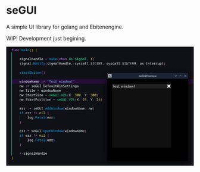 # seGUI

A simple UI library for golang and Ebitenengine.

WIP! Development just begining.

![Screenshot of some basic code and a basic window](example.png)